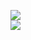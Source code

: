 [![](https://img.shields.io/badge/Made%20With-Github%20Spray-lightgrey.svg?style=for-the-badge&logo=github)](https://github.com/Annihil/github-spray#6974)  
[![](https://i.imgur.com/2DrTn0Z.gif)](https://github.com/Annihil/github-spray)